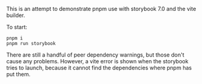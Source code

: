 This is an attempt to demonstrate pnpm use with storybook 7.0 and the vite builder.

To start:

```
pnpm i
pnpm run storybook
```

There are still a handful of peer dependency warnings, but those don't cause any problems.  However, a vite error is shown when the storybook tries to launch, because it cannot find the dependencies where pnpm has put them.
